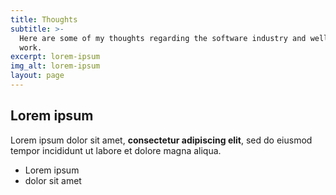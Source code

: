 ```yaml
---
title: Thoughts
subtitle: >-
  Here are some of my thoughts regarding the software industry and wellbeing at
  work.
excerpt: lorem-ipsum
img_alt: lorem-ipsum
layout: page
---
```

## Lorem ipsum

Lorem ipsum dolor sit amet, **consectetur adipiscing elit**, sed do eiusmod tempor incididunt ut labore et dolore magna aliqua.

- Lorem ipsum
- dolor sit amet